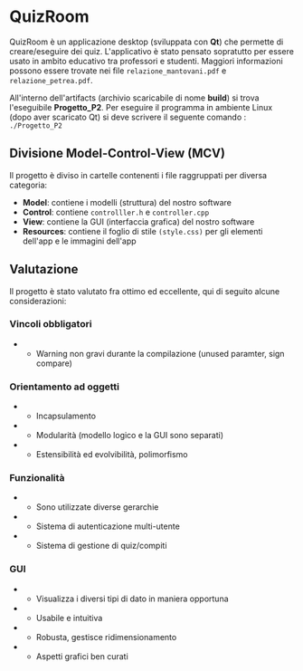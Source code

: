# QuizRoom
QuizRoom è un applicazione desktop (sviluppata con **Qt**) che permette di creare/eseguire dei quiz. L'applicativo è stato pensato sopratutto per essere usato in ambito educativo tra professori e studenti.
Maggiori informazioni possono essere trovate nei file `relazione_mantovani.pdf` e `relazione_petrea.pdf`.

All'interno dell'artifacts (archivio scaricabile di nome **build**) si trova l'eseguibile **Progetto_P2**. Per eseguire il programma in ambiente Linux (dopo aver scaricato Qt) si deve scrivere il seguente comando : `./Progetto_P2`

## Divisione Model-Control-View (MCV)
Il progetto è diviso in cartelle contenenti i file raggruppati per diversa categoria:
*  **Model**: contiene i modelli (struttura) del nostro software
*  **Control**: contiene `controlller.h` e `controller.cpp`
*  **View**: contiene la GUI (interfaccia grafica) del nostro software 
*  **Resources**: contiene il foglio di stile `(style.css)` per gli elementi dell'app e le immagini dell'app

## Valutazione
Il progetto è stato valutato fra ottimo ed eccellente, qui di seguito alcune considerazioni:

### Vincoli obbligatori
* - Warning non gravi durante la compilazione (unused paramter, sign compare)

### Orientamento ad oggetti
* + Incapsulamento
* + Modularità (modello logico e la GUI sono separati)
* + Estensibilità ed evolvibilità, polimorfismo


### Funzionalità
* + Sono utilizzate diverse gerarchie
* + Sistema di autenticazione multi-utente
* + Sistema di gestione di quiz/compiti


### GUI
* + Visualizza i diversi tipi di dato in maniera opportuna
* + Usabile e intuitiva
* + Robusta, gestisce ridimensionamento
* + Aspetti grafici ben curati